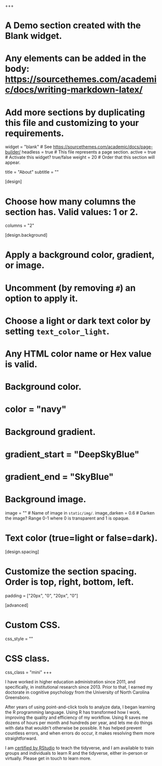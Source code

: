 +++
# A Demo section created with the Blank widget.
# Any elements can be added in the body: https://sourcethemes.com/academic/docs/writing-markdown-latex/
# Add more sections by duplicating this file and customizing to your requirements.

widget = "blank"  # See https://sourcethemes.com/academic/docs/page-builder/
headless = true  # This file represents a page section.
active = true # Activate this widget? true/false
weight = 20  # Order that this section will appear.

title = "About"
subtitle = ""

[design]
  # Choose how many columns the section has. Valid values: 1 or 2.
  columns = "2"

[design.background]
  # Apply a background color, gradient, or image.
  #   Uncomment (by removing `#`) an option to apply it.
  #   Choose a light or dark text color by setting `text_color_light`.
  #   Any HTML color name or Hex value is valid.

  # Background color.
  # color = "navy"
  
  # Background gradient.
  # gradient_start = "DeepSkyBlue"
  # gradient_end = "SkyBlue"
  
  # Background image.
  image = ""  # Name of image in `static/img/`.
  image_darken = 0.6  # Darken the image? Range 0-1 where 0 is transparent and 1 is opaque.

  # Text color (true=light or false=dark).

[design.spacing]
  # Customize the section spacing. Order is top, right, bottom, left.
  padding = ["20px", "0", "20px", "0"]

[advanced]
 # Custom CSS. 
 css_style = ""
 
 # CSS class.
 css_class = "mini"
+++



I have worked in higher education administration since 2011, and specifically, in institutional research since 2013. Prior to that, I earned my doctorate in cognitive psychology from the University of North Carolina Greensboro.

After years of using point-and-click tools to analyze data, I began learning the R programming language. Using R has transformed how I work, improving the quality and efficiency of my workflow. Using R saves me dozens of hours per month and hundreds per year, and lets me do things with data that wouldn't otherwise be possible. It has helped prevent countless errors, and when errors do occur, it makes resolving them more straightforward. 

I am [certified by RStudio](https://education.rstudio.com/trainers/) to teach the tidyverse, and I am available to train groups and individuals to learn R and the tidyverse, either in-person or virtually. Please get in touch to learn more.



